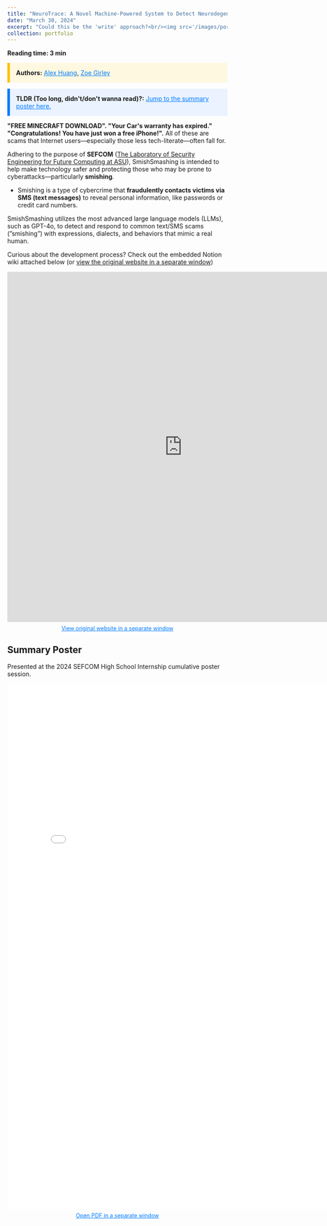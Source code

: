 ```yaml
---
title: "NeuroTrace: A Novel Machine-Powered System to Detect Neurodegeneration through Handwriting Kinematics Analysis"
date: "March 30, 2024"
excerpt: "Could this be the 'write' approach?<br/><img src='/images/portfolio/neurotrace/logo.png' width='350px' style='border-radius: 14px;'>"
collection: portfolio
---
```


__Reading time: 3 min__
<div style="border-left: 6px solid #FFC107; background-color: #FFF8E1; padding: 1em; margin: 1em 0;">
  <strong>Authors:</strong> 
  <a href="https://alexhuang1029.github.io" style="color: #007BFF; text-decoration: underline;">Alex Huang</a>, 
  <a href="https://www.linkedin.com/in/zoe-girley-806a1a303/" style="color: #007BFF; text-decoration: underline;">Zoe Girley</a>
</div>

<div style="border-left: 6px solid #007BFF; background-color: #EAF3FF; padding: 1em; margin: 1em 0;">
  <strong>TLDR (Too long, didn't/don't wanna read)?:</strong> 
  <a href="#poster" style="color: #007BFF; text-decoration: underline;">
    Jump to the summary poster here.
  </a>
</div>


__"FREE MINECRAFT DOWNLOAD". "Your Car's warranty has expired." "Congratulations! You have just won a free iPhone!".__ All of these are scams that Internet users—especially those less tech-literate—often fall for.

Adhering to the purpose of __SEFCOM__ ([The Laboratory of Security Engineering for Future Computing at ASU](https://sefcom.asu.edu/)), SmishSmashing is intended to help make technology safer and protecting those who may be prone to cyberattacks—particularly __smishing__.
* Smishing is a type of cybercrime that __fraudulently contacts victims via SMS (text messages)__ to reveal personal information, like passwords or credit card numbers.

SmishSmashing utilizes the most advanced large language models (LLMs), such as GPT-4o, to detect and respond to common text/SMS scams (”smishing”) with expressions, dialects, and behaviors that mimic a real human.

Curious about the development process? Check out the embedded Notion wiki attached below (or [view the original website in a separate window](https://alexhuang1029.notion.site/3ab5c28d18d84a8782ab54dc1740a5ab))

<iframe src="https://alexhuang1029.notion.site/ebd/3ab5c28d18d84a8782ab54dc1740a5ab?v=4de03a8a358f4ed984a3c1b98d4c5bfe" width="800" height="800" frameborder="0" allowfullscreen></iframe>
<p style="font-size: 0.9em; color: #555; text-align: center; margin-top: 0.5em;">
  <a href="https://alexhuang1029.notion.site/ebd/3ab5c28d18d84a8782ab54dc1740a5ab?v=4de03a8a358f4ed984a3c1b98d4c5bfe" 
     target="_blank" 
     style="color: #007BFF; text-decoration: underline;">
    View original website in a separate window
  </a>
</p>

<h2 id="poster">Summary Poster</h2>
<p>Presented at the 2024 SEFCOM High School Internship cumulative poster session.</p>
<iframe width="800" height="1200" src="/images/portfolio/smishsmashing/poster.pdf" frameborder="0" ></iframe>
<p style="font-size: 0.9em; color: #555; text-align: center; margin-top: 0.5em;">
  <a href="/images/portfolio/smishsmashing/poster.pdf" 
     target="_blank" 
     style="color: #007BFF; text-decoration: underline;">
    Open PDF in a separate window
  </a>
</p>